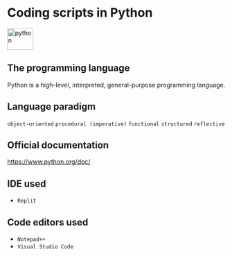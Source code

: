 # Coding scripts in Python

<img src="https://cdn.jsdelivr.net/gh/devicons/devicon/icons/python/python-original.svg" alt="python" width="60" height="50"/> 
 
## The programming language
Python is a high-level, interpreted, general-purpose programming language.

## Language paradigm
`object-oriented` `procedural (imperative)` `functional` `structured` `reflective`

## Official documentation
https://www.python.org/doc/

## IDE used 
- `Replit`

## Code editors used 
- `Notepad++`
- `Visual Studio Code`


